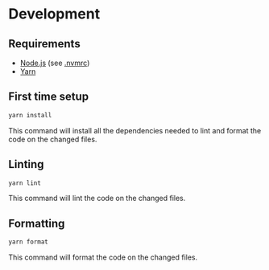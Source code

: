 # Development

## Requirements

- [Node.js](https://nodejs.org/en/) (see [.nvmrc](../../.nvmrc))
- [Yarn](https://yarnpkg.com/)

## First time setup

```bash
yarn install
```

This command will install all the dependencies needed to lint and format the code on the changed files.

## Linting

```bash
yarn lint
```

This command will lint the code on the changed files.

## Formatting

```bash
yarn format
```

This command will format the code on the changed files.
